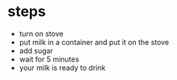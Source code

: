 # steps
- turn on stove 
- put milk in  a container and put it on the stove
- add sugar
- wait for 5 minutes
- your milk is ready to drink
